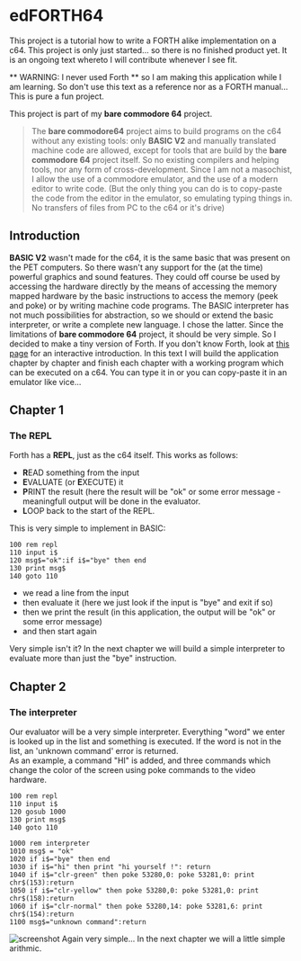 # edFORTH64

This project is a tutorial how to write a FORTH alike implementation on a c64.
This project is only just started... so there is no finished product yet. It is an ongoing text whereto I will contribute whenever I see fit.

** WARNING: I never used Forth ** so I am making this application while I am learning. So don't use this text as a reference nor as a FORTH manual... This is pure a fun project.

This project is part of my **bare commodore 64** project.

> The **bare commodore64** project aims to build programs on the c64 without any existing tools: only **BASIC V2** and manually translated machine code are allowed, except for tools that are build by the **bare commodore 64** project itself. So no existing compilers and helping tools, nor any form of cross-development. Since I am not a masochist, I allow the use of a commodore emulator, and the use of a modern editor to write code. (But the only thing you can do is to copy-paste the code from the editor in the emulator, so emulating typing things in. No transfers of files from PC to the c64 or it's drive)

## Introduction

**BASIC V2** wasn't made for the c64, it is the same basic that was present on the PET computers. So there wasn't any support for the (at the time) powerful graphics and sound features. They could off course be used by accessing the hardware directly by the means of accessing the memory mapped hardware by the basic instructions to access the memory (peek and poke) or by writing machine code programs. The BASIC interpreter has not much possibilities for abstraction, so we should or extend the basic interpreter, or write a complete new language. I chose the latter. Since the limitations of **bare commodore 64** project, it should be very simple. So I decided to make a tiny version of Forth. If you don't know Forth, look at [this page](https://skilldrick.github.io/easyforth/) for an interactive introduction. 
In this text I will build the application chapter by chapter and finish each chapter with a working program which can be executed on a c64. You can type it in or you can copy-paste it in an emulator like vice...

## Chapter 1
### The REPL

Forth has a **REPL**, just as the c64 itself. This works as follows:  
- **R**EAD something from the input  
- **E**VALUATE (or **E**XECUTE) it  
- **P**RINT the result (here the result will be "ok" or some error message - meaningfull output will be done in the evaluator.  
- **L**OOP back to the start of the REPL.

This is very simple to implement in BASIC:

```RealBasic
100 rem repl
110 input i$
120 msg$="ok":if i$="bye" then end
130 print msg$
140 goto 110
```
- we read a line from the input  
- then evaluate it (here we just look if the input is "bye" and exit if so)
- then we print the result (in this application, the output will be "ok" or some error message) 
- and then start again

Very simple isn't it? In the next chapter we will build a simple interpreter to evaluate more than just the "bye" instruction.

## Chapter 2
### The interpreter

Our evaluator will be a very simple interpreter. Everything "word" we enter is looked up in the list and something is executed. If the word is not in the list, an 'unknown command' error is returned.  
As an example, a command "HI" is added, and three commands which change the color of the screen using poke commands to the video hardware.

```RealBasic
100 rem repl
110 input i$
120 gosub 1000
130 print msg$
140 goto 110

1000 rem interpreter
1010 msg$ = "ok"
1020 if i$="bye" then end
1030 if i$="hi" then print "hi yourself !": return
1040 if i$="clr-green" then poke 53280,0: poke 53281,0: print chr$(153):return
1050 if i$="clr-yellow" then poke 53280,0: poke 53281,0: print chr$(158):return
1060 if i$="clr-normal" then poke 53280,14: poke 53281,6: print chr$(154):return
1100 msg$="unknown command":return 
```
![screenshot](../H2.png)
Again very simple... In the next chapter we will a little simple arithmic.

